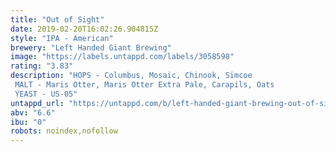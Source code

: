 ```yaml
---
title: "Out of Sight"
date: 2019-02-20T16:02:26.904815Z
style: "IPA - American"
brewery: "Left Handed Giant Brewing"
image: "https://labels.untappd.com/labels/3058598"
rating: "3.83"
description: "HOPS - Columbus, Mosaic, Chinook, Simcoe MALT - Maris Otter, Maris Otter Extra Pale, Carapils, Oats YEAST - US-05"
untappd_url: "https://untappd.com/b/left-handed-giant-brewing-out-of-sight/3058598"
abv: "6.6"
ibu: "0"
robots: noindex,nofollow
---
```

